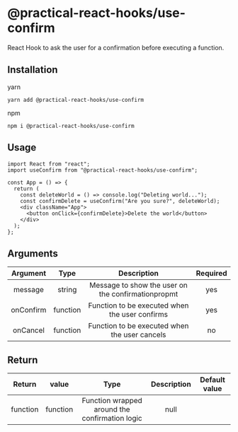 # @practical-react-hooks/use-confirm

React Hook to ask the user for a confirmation before executing a function.

## Installation

yarn  
```
yarn add @practical-react-hooks/use-confirm
```
  
npm
```  
npm i @practical-react-hooks/use-confirm
```

## Usage
  
```
import React from "react";
import useConfirm from "@practical-react-hooks/use-confirm";

const App = () => {
  return (
    const deleteWorld = () => console.log("Deleting world...");
    const confirmDelete = useConfirm("Are you sure?", deleteWorld);
    <div className="App">
      <button onClick={confirmDelete}>Delete the world</button>
    </div>
  );
};
```

## Arguments  
  
|Argument|Type|Description|Required|
|:---:|:---:|:---:|:---:|
|message|string|Message to show the user on the confirmationpropmt|yes|
|onConfirm|function|Function to be executed when the user confirms|yes|
|onCancel|function|Function to be executed when the user cancels|no|

## Return
|Return|value|Type|Description|Default value|
|:---:|:---:|:---:|:---:|:---:|
|function|function|Function wrapped around the confirmation logic|null|